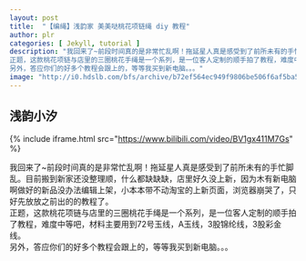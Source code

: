 ```yaml
---
layout: post
title:  "【编绳】浅韵家 美美哒桃花项链绳 diy 教程"
author: plr
categories: [ Jekyll, tutorial ]
description: "我回来了~前段时间真的是非常忙乱啊！拖延星人真是感受到了前所未有的手忙脚乱。目前搬到新家还没整理顺，什么都缺缺缺，店里好久没上新，因为木有新电脑啊做好的新品没办法编辑上架，小本本带不动淘宝的上新页面，浏览器崩哭了，只好先放放之前出的的教程了。
正题，这款桃花项链与店里的三圈桃花手绳是一个系列，是一位客人定制的顺手拍了教程，难度中等吧，材料主要用到72号玉线，A玉线，3股锦纶线，3股彩金线。
另外，答应你们的好多个教程会跟上的，等等我买到新电脑。。。"
image: "http://i0.hdslb.com/bfs/archive/b72ef564ec949f9806be506f6af5ba5bbd9f9d64.jpg"
---
```

## 浅韵小汐

{% include iframe.html src="https://www.bilibili.com/video/BV1gx411M7Gs" %}

我回来了~前段时间真的是非常忙乱啊！拖延星人真是感受到了前所未有的手忙脚乱。目前搬到新家还没整理顺，什么都缺缺缺，店里好久没上新，因为木有新电脑啊做好的新品没办法编辑上架，小本本带不动淘宝的上新页面，浏览器崩哭了，只好先放放之前出的的教程了。<br>正题，这款桃花项链与店里的三圈桃花手绳是一个系列，是一位客人定制的顺手拍了教程，难度中等吧，材料主要用到72号玉线，A玉线，3股锦纶线，3股彩金线。<br>另外，答应你们的好多个教程会跟上的，等等我买到新电脑。。。

